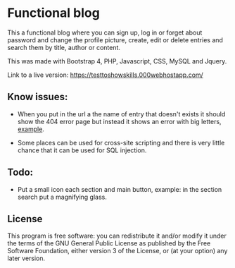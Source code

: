 # Functional blog
This a functional blog where you can sign up, log in or forget about password and change the profile picture, create, edit or delete entries and search them by title, author or content.

This was made with Bootstrap 4, PHP, Javascript, CSS, MySQL and Jquery.

Link to a live version: https://testtoshowskills.000webhostapp.com/

## Know issues:

* When you put in the url a the name of entry that doesn't exists it should show the 404 error page but instead it shows an error with big letters, [example](https://testtoshowskills.000webhostapp.com/entry/bug).

* Some places can be used for cross-site scripting and there is very little chance that it can be used for SQL injection.

## Todo:

* Put a small icon each section and main button, example: in the section search put a magnifying glass.

## License
This program is free software: you can redistribute it and/or modify it under the terms of the GNU General Public License as published by the Free Software Foundation, either version 3 of the License, or (at your option) any later version.
